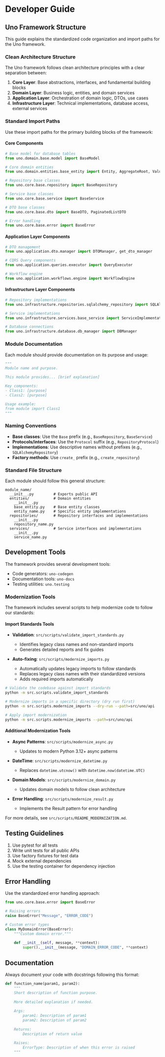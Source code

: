 
# Developer Guide

## Uno Framework Structure

This guide explains the standardized code organization and import paths for the Uno framework.

### Clean Architecture Structure

The Uno framework follows clean architecture principles with a clear separation between:

1. **Core Layer**: Base abstractions, interfaces, and fundamental building blocks
2. **Domain Layer**: Business logic, entities, and domain services  
3. **Application Layer**: Orchestration of domain logic, DTOs, use cases
4. **Infrastructure Layer**: Technical implementations, database access, external services

### Standard Import Paths

Use these import paths for the primary building blocks of the framework:

#### Core Components

```python
# Base model for database tables
from uno.domain.base.model import BaseModel

# Core domain entities
from uno.domain.entities.base_entity import Entity, AggregateRoot, ValueObject

# Repository base classes
from uno.core.base.repository import BaseRepository

# Service base classes  
from uno.core.base.service import BaseService

# DTO base classes
from uno.core.base.dto import BaseDTO, PaginatedListDTO

# Error handling
from uno.core.base.error import BaseError
```

#### Application Layer Components

```python
# DTO management
from uno.application.dto.manager import DTOManager, get_dto_manager

# CQRS Query components
from uno.application.queries.executor import QueryExecutor

# Workflow engine
from uno.application.workflows.engine import WorkflowEngine
```

#### Infrastructure Layer Components

```python
# Repository implementations  
from uno.infrastructure.repositories.sqlalchemy_repository import SQLAlchemyRepository

# Service implementations
from uno.infrastructure.services.base_service import ServiceImplementation

# Database connections
from uno.infrastructure.database.db_manager import DBManager
```

### Module Documentation

Each module should provide documentation on its purpose and usage:

```python
"""
Module name and purpose.

This module provides... [brief explanation]

Key components:
- Class1: [purpose]
- Class2: [purpose]

Usage example:
from module import Class1
"""
```

### Naming Conventions

- **Base classes**: Use the `Base` prefix (e.g., `BaseRepository`, `BaseService`)
- **Protocols/interfaces**: Use the `Protocol` suffix (e.g., `RepositoryProtocol`)
- **Implementations**: Use descriptive names without prefixes (e.g., `SQLAlchemyRepository`)
- **Factory methods**: Use `create_` prefix (e.g., `create_repository`)

### Standard File Structure

Each module should follow this general structure:

```
module_name/
  __init__.py         # Exports public API
  entities/           # Domain entities
    __init__.py
    base_entity.py    # Base entity classes  
    entity_name.py    # Specific entity implementations
  repositories/       # Repository interfaces and implementations  
    __init__.py
    repository_name.py
  services/           # Service interfaces and implementations
    __init__.py
    service_name.py
```

## Development Tools

The framework provides several development tools:

- Code generators: `uno-codegen`
- Documentation tools: `uno-docs`
- Testing utilities: `uno.testing`

### Modernization Tools

The framework includes several scripts to help modernize code to follow our standards:

#### Import Standards Tools

- **Validation**: `src/scripts/validate_import_standards.py`
  - Identifies legacy class names and non-standard imports
  - Generates detailed reports and fix guides
  
- **Auto-fixing**: `src/scripts/modernize_imports.py`
  - Automatically updates legacy imports to follow standards
  - Replaces legacy class names with their standardized versions
  - Adds required imports automatically
  
```bash
# Validate the codebase against import standards
python -m src.scripts.validate_import_standards

# Modernize imports in a specific directory (dry run first)
python -m src.scripts.modernize_imports --dry-run --path=src/uno/api

# Apply import modernization
python -m src.scripts.modernize_imports --path=src/uno/api
```

#### Additional Modernization Tools

- **Async Patterns**: `src/scripts/modernize_async.py`
  - Updates to modern Python 3.12+ async patterns
  
- **DateTime**: `src/scripts/modernize_datetime.py`
  - Replaces `datetime.utcnow()` with `datetime.now(datetime.UTC)`
  
- **Domain Models**: `src/scripts/modernize_domain.py`
  - Updates domain models to follow clean architecture
  
- **Error Handling**: `src/scripts/modernize_result.py`
  - Implements the Result pattern for error handling

For more details, see `src/scripts/README_MODERNIZATION.md`.

## Testing Guidelines

1. Use pytest for all tests
2. Write unit tests for all public APIs
3. Use factory fixtures for test data
4. Mock external dependencies
5. Use the testing container for dependency injection

## Error Handling

Use the standardized error handling approach:

```python
from uno.core.base.error import BaseError

# Raising errors
raise BaseError("Message", "ERROR_CODE")

# Custom error types
class MyDomainError(BaseError):
    """Custom domain error."""
    
    def __init__(self, message, **context):
        super().__init__(message, "DOMAIN_ERROR_CODE", **context)
```

## Documentation

Always document your code with docstrings following this format:

```python
def function_name(param1, param2):
    """
    Short description of function purpose.
    
    More detailed explanation if needed.
    
    Args:
        param1: Description of param1
        param2: Description of param2
        
    Returns:
        Description of return value
        
    Raises:
        ErrorType: Description of when this error is raised
    """
```